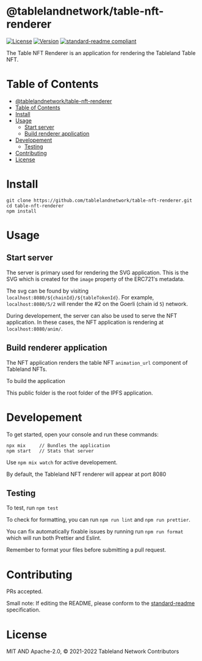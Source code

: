 # @tablelandnetwork/table-nft-renderer

[![License](https://img.shields.io/github/license/tablelandnetwork/table-nft-renderer.svg)](./LICENSE)
[![Version](https://img.shields.io/github/package-json/v/tablelandnetwork/table-nft-renderer.svg)](./package.json)
[![standard-readme compliant](https://img.shields.io/badge/standard--readme-OK-green.svg)](https://github.com/RichardLitt/standard-readme)

The Table NFT Renderer is an application for rendering the Tableland Table NFT.

# Table of Contents

- [@tablelandnetwork/table-nft-renderer](#tablelandnetworktable-nft-renderer)
- [Table of Contents](#table-of-contents)
- [Install](#install)
- [Usage](#usage)
  - [Start server](#start-server)
  - [Build renderer application](#build-renderer-application)
- [Developement](#developement)
  - [Testing](#testing)
- [Contributing](#contributing)
- [License](#license)

# Install

```console
git clone https://github.com/tablelandnetwork/table-nft-renderer.git
cd table-nft-renderer
npm install
```

# Usage

## Start server

The server is primary used for rendering the SVG application. This is the SVG which is created for the `image` property of the ERC721's metadata.

The svg can be found by visiting `localhost:8080/${chainId}/${tableTokenId}`. For example, `localhost:8080/5/2` will render the #2 on the Goerli (chain id `5`) network.

During developement, the server can also be used to serve the NFT application. In these cases, the NFT application is rendering at `localhost:8080/anim/`.

## Build renderer application

The NFT application renders the table NFT `animation_url` component of Tableland NFTs.

To build the application

This public folder is the root folder of the IPFS application.

# Developement

To get started, open your console and run these commands:

```console
npx mix     // Bundles the application
npm start   // Stats that server
```

Use `npm mix watch` for active developement.

By default, the Tableland NFT renderer will appear at port 8080

## Testing

To test, run `npm test`

To check for formatting, you can run `npm run lint` and `npm run prettier`.

You can fix automatically fixable issues by running run `npm run format` which will run both Prettier and Eslint.

Remember to format your files before submitting a pull request.

# Contributing

PRs accepted.

Small note: If editing the README, please conform to the
[standard-readme](https://github.com/RichardLitt/standard-readme) specification.

# License

MIT AND Apache-2.0, © 2021-2022 Tableland Network Contributors
